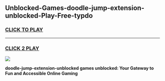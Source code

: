 
## Unblocked-Games-doodle-jump-extension-unblocked-Play-Free-typdo
<h3>
<a href="https://premium76.site?title=doodle-jump-extension-unblocked&ref=23A">CLICK TO PLAY</a></h3>
<hr>

<h3>
<a href="https://premium76.site?title=doodle-jump-extension-unblocked&ref=23A">CLICK 2 PLAY</a>
  
</h3>

<a href="https://premium76.site?title=doodle-jump-extension-unblocked&ref=23A"><img src="https://clearcache.store/games.png"></a>


**doodle-jump-extension-unblocked games unblocked: Your Gateway to Fun and Accessible Online Gaming**
